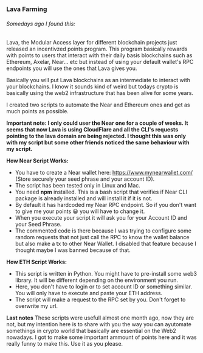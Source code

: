 ### Lava Farming

###### Somedays ago I found this:

Lava, the Modular Access layer for different blockchain projects just released an incentivzed points program. This program basically rewards with points to users that interact with their daily basis blockchains such as Ethereum, Axelar, Near... etc but instead of using your default wallet's RPC endpoints you will use the ones that Lava gives you.

Basically you will put Lava blockchains as an intermediate to interact with your blockchains. I know it sounds kind of weird but todays crypto is basically using the web2 infrastructure that has been alive for some years.

I created two scripts to automate the Near and Ethereum ones and get as much points as possible.

**Important note: I only could user the Near one for a couple of weeks. It seems that now Lava is using CloudFlare and all the CLI's requests pointing to the lava domain are being rejected. I thought this was only with my script but some other friends noticed the same behaviour with my script.**

**How Near Script Works:**

- You have to create a Near wallet here: https://www.mynearwallet.com/ (Store securely your seed phrase and your account ID).
- The script has been tested only in Linux and Mac.
- You need **npm** installed. This is a bash script that verifies if Near CLI package is already installed and will install it if it is not.
- By default it has hardcoded my Near RPC endpoint. So if you don't want to give me your points 😀 you will have to change it.
- When you execute your script it will ask you for your Account ID and your Seed Phrase.
- The commented code is there because I was trying to configure some random requests that not just call the RPC to know the wallet balance but also make a tx to other Near Wallet. I disabled that feature because I thought maybe I was banned because of that.

**How ETH Script Works:**
- This script is written in Python. You might have to pre-install some web3 library. It will be different depending on the environment you run.
- Here, you don't have to login or to set account ID or something similar. You will only have to execute and paste your ETH address.
- The script will make a request to the RPC set by you. Don't forget to overwrite my url.


**Last notes**
These scripts were usefull almost one month ago, now they are not, but my intention here is to share with you the way you can ayutomate somethings in crypto world that basically are essential on the Web2 nowadays. I got to make some important ammount of points here and it was really funny to make this. Use it as you please. 
